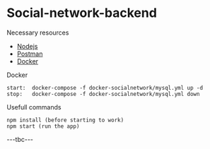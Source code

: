 # Social-network-backend


Necessary resources

* [Nodejs](https://nodejs.org/en/download)
* [Postman](https://www.postman.com/downloads/)
* [Docker](https://www.docker.com/products/docker-desktop)

Docker

```
start:  docker-compose -f docker-socialnetwork/mysql.yml up -d
stop:   docker-compose -f docker-socialnetwork/mysql.yml down
```

Usefull commands
```
npm install (before starting to work)
npm start (run the app)
```

---tbc---
